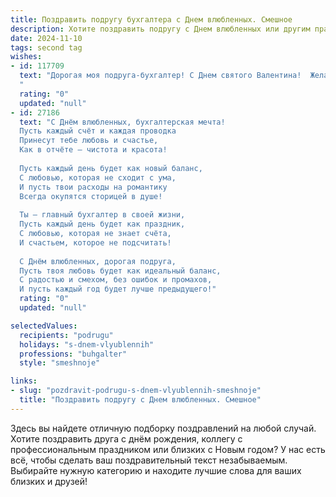 ```yaml
---
title: Поздравить подругу бухгалтера с Днем влюбленных. Смешное
description: Хотите поздравить подругу с Днем влюбленных или другим праздником? Наш ИИ создаст незабываемое поздравление, а вы обязательно выделитесь среди других.  
date: 2024-11-10
tags: second tag
wishes:
- id: 117709
  text: "Дорогая моя подруга-бухгалтер! С Днем святого Валентина!  Желаю тебе такой любви, чтобы баланс всегда был положительным, а дебетовое сальдо радостно переливалось в кредитовое –  и не только на работе! Пусть твой личный капитал счастья постоянно растет, а амортизация чувств будет минимальной!  Короче, любви, как в сказке, но с реальными дивидендами!
  "
  rating: "0"
  updated: "null"
- id: 27186
  text: "С Днём влюбленных, бухгалтерская мечта!
  Пусть каждый счёт и каждая проводка
  Принесут тебе любовь и счастье,
  Как в отчёте — чистота и красота!
  
  Пусть каждый день будет как новый баланс,
  С любовью, которая не сходит с ума,
  И пусть твои расходы на романтику
  Всегда окупятся сторицей в душе!
  
  Ты — главный бухгалтер в своей жизни,
  Пусть каждый день будет как праздник,
  С любовью, которая не знает счёта,
  И счастьем, которое не подсчитать!
  
  С Днём влюбленных, дорогая подруга,
  Пусть твоя любовь будет как идеальный баланс,
  С радостью и смехом, без ошибок и промахов,
  И пусть каждый год будет лучше предыдущего!"
  rating: "0"
  updated: "null"

selectedValues:
  recipients: "podrugu"
  holidays: "s-dnem-vlyublennih"
  professions: "buhgalter"
  style: "smeshnoje"

links:
- slug: "pozdravit-podrugu-s-dnem-vlyublennih-smeshnoje"
  title: "Поздравить подругу с Днем влюбленных. Смешное"
---
```


Здесь вы найдете отличную подборку поздравлений на любой случай.
Хотите поздравить друга с днём рождения, коллегу с профессиональным праздником или близких с Новым годом? У нас есть всё, чтобы сделать ваш поздравительный текст незабываемым. Выбирайте нужную категорию и находите лучшие слова для ваших близких и друзей!
